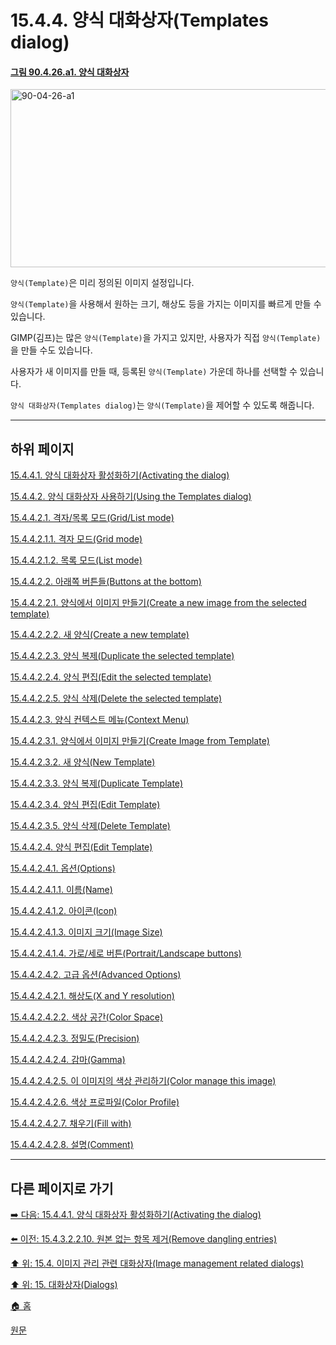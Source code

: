 # 15.4.4. 양식 대화상자(Templates dialog)

<a id="90-04-26-a1"></a>

#### [그림 90.4.26.a1. 양식 대화상자](./90-04-0026-templates.md#90-04-26-a1)
<img width="850" height="285" alt="90-04-26-a1" src="https://github.com/user-attachments/assets/4161c0cd-13ad-4c5e-9e72-ad0da287e16f" />

`양식(Template)`은 미리 정의된 이미지 설정입니다.

`양식(Template)`을 사용해서 원하는 크기, 해상도 등을 가지는 이미지를 빠르게 만들 수 있습니다.

GIMP(김프)는 많은 `양식(Template)`을 가지고 있지만, 사용자가 직접 `양식(Template)`을 만들 수도 있습니다.

사용자가 새 이미지를 만들 때, 등록된 `양식(Template)` 가운데 하나를 선택할 수 있습니다.

`양식 대화상자(Templates dialog)`는 `양식(Template)`을 제어할 수 있도록 해줍니다.

***

## 하위 페이지

[15.4.4.1. 양식 대화상자 활성화하기(Activating the dialog)](./15-04-04-01-activating_the_dialog.md)

[15.4.4.2. 양식 대화상자 사용하기(Using the Templates dialog)](./15-04-04-02-00-using_the_templates_dialog.md)

[15.4.4.2.1. 격자/목록 모드(Grid/List mode)](./15-04-04-02-01-00-grid_n_list_mode.md)

[15.4.4.2.1.1. 격자 모드(Grid mode)](./15-04-04-02-01-01-grid_mode.md)

[15.4.4.2.1.2. 목록 모드(List mode)](./15-04-04-02-01-02-list_mode.md)

[15.4.4.2.2. 아래쪽 버튼들(Buttons at the bottom)](./15-04-04-02-02-00-buttons_at_the_bottom.md)

[15.4.4.2.2.1. 양식에서 이미지 만들기(Create a new image from the selected template)](./15-04-04-02-02-01-create_a_new_image_from_the_selected_template.md)

[15.4.4.2.2.2. 새 양식(Create a new template)](./15-04-04-02-02-02-create_a_new_template.md)

[15.4.4.2.2.3. 양식 복제(Duplicate the selected template)](./15-04-04-02-02-03-duplicate_the_selected_template.md)

[15.4.4.2.2.4. 양식 편집(Edit the selected template)](./15-04-04-02-02-04-edit_the_selected_template.md)

[15.4.4.2.2.5. 양식 삭제(Delete the selected template)](./15-04-04-02-02-05-delete_the_selected_template.md)

[15.4.4.2.3. 양식 컨텍스트 메뉴(Context Menu)](./15-04-04-02-03-00-context_menu.md)

[15.4.4.2.3.1. 양식에서 이미지 만들기(Create Image from Template)](./15-04-04-02-03-01-create_image_from_template.md)

[15.4.4.2.3.2. 새 양식(New Template)](./15-04-04-02-03-02-new_template.md)

[15.4.4.2.3.3. 양식 복제(Duplicate Template)](./15-04-04-02-03-03-duplicate_template.md)

[15.4.4.2.3.4. 양식 편집(Edit Template)](./15-04-04-02-03-04-edit_template.md)

[15.4.4.2.3.5. 양식 삭제(Delete Template)](./15-04-04-02-03-05-delete_template.md)

[15.4.4.2.4. 양식 편집(Edit Template)](./15-04-04-02-04-00-edit_template.md)

[15.4.4.2.4.1. 옵션(Options)](./15-04-04-02-04-01-00-options.md)

[15.4.4.2.4.1.1. 이름(Name)](./15-04-04-02-04-01-01-name.md)

[15.4.4.2.4.1.2. 아이콘(Icon)](./15-04-04-02-04-01-02-icon.md)

[15.4.4.2.4.1.3. 이미지 크기(Image Size)](./15-04-04-02-04-01-03-image_size.md)

[15.4.4.2.4.1.4. 가로/세로 버튼(Portrait/Landscape buttons)](./15-04-04-02-04-01-04-portrait_n_landscape.md)

[15.4.4.2.4.2. 고급 옵션(Advanced Options)](./15-04-04-02-04-02-00-advanced_options.md)

[15.4.4.2.4.2.1. 해상도(X and Y resolution)](./15-04-04-02-04-02-01-x_n_y_resolution.md)

[15.4.4.2.4.2.2. 색상 공간(Color Space)](./15-04-04-02-04-02-02-color_space.md)

[15.4.4.2.4.2.3. 정밀도(Precision)](./15-04-04-02-04-02-03-precision.md)

[15.4.4.2.4.2.4. 감마(Gamma)](./15-04-04-02-04-02-04-gamma.md)

[15.4.4.2.4.2.5. 이 이미지의 색상 관리하기(Color manage this image)](./15-04-04-02-04-02-05-color_manage_this_image.md)

[15.4.4.2.4.2.6. 색상 프로파일(Color Profile)](./15-04-04-02-04-02-06-color_profile.md)

[15.4.4.2.4.2.7. 채우기(Fill with)](./15-04-04-02-04-02-07-fill_with.md)

[15.4.4.2.4.2.8. 설명(Comment)](./15-04-04-02-04-02-08-comment.md)

***

## 다른 페이지로 가기

[➡️ 다음: 15.4.4.1. 양식 대화상자 활성화하기(Activating the dialog)](./15-04-04-01-activating_the_dialog.md)

[⬅️ 이전: 15.4.3.2.2.10. 원본 없는 항목 제거(Remove dangling entries)](./15-04-03-02-02-10-remove_dangling_entries.md)

[⬆️ 위: 15.4. 이미지 관리 관련 대화상자(Image management related dialogs)](./15-04-00-image-management-related-dialogs.md)

[⬆️ 위: 15. 대화상자(Dialogs)](./15-00-dialogs.md)

[🏠 홈](./00-home.md)

[원문](https://docs.gimp.org/2.10/ko/gimp-template-dialog.html)